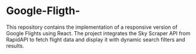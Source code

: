 # Google-Fligth-
 This repository contains the implementation of a responsive version of Google Flights using React. The project integrates the Sky Scraper API from RapidAPI to fetch flight data and display it with dynamic search filters and results.
